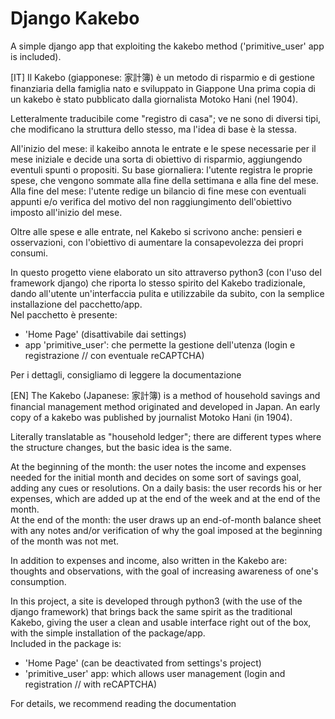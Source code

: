 # Django Kakebo

A simple django app that exploiting the kakebo method ('primitive_user' app is included).

[IT]
Il Kakebo (giapponese: 家計簿) è un metodo di risparmio e di gestione finanziaria della famiglia nato e sviluppato in
Giappone
Una prima copia di un kakebo è stato pubblicato dalla giornalista Motoko Hani (nel 1904).

Letteralmente traducibile come "registro di casa"; ve ne sono di diversi tipi, che modificano la struttura dello stesso,
ma l'idea di base è la stessa.

All'inizio del mese: il kakeibo annota le entrate e le spese necessarie per il mese iniziale e decide una sorta di
obiettivo di risparmio, aggiungendo eventuli spunti o propositi.
Su base giornaliera: l'utente registra le proprie spese, che vengono sommate alla fine della settimana e alla fine del
mese.\
Alla fine del mese: l'utente redige un bilancio di fine mese con eventuali appunti e/o verifica del motivo del non
raggiungimento dell'obiettivo imposto all'inizio del mese.

Oltre alle spese e alle entrate, nel Kakebo si scrivono anche: pensieri e osservazioni, con l'obiettivo di aumentare la
consapevolezza dei propri consumi.

In questo progetto viene elaborato un sito attraverso python3 (con l'uso del framework django) che riporta lo stesso
spirito del Kakebo tradizionale, dando all'utente un'interfaccia pulita e utilizzabile da subito, con la semplice
installazione del pacchetto/app.\
Nel pacchetto è presente:

- 'Home Page' (disattivabile dai settings)
- app 'primitive_user': che permette la gestione dell'utenza (login e registrazione // con eventuale reCAPTCHA)

Per i dettagli, consigliamo di leggere la documentazione

[EN]
The Kakebo (Japanese: 家計簿) is a method of household savings and financial management method originated and developed
in Japan.
An early copy of a kakebo was published by journalist Motoko Hani (in 1904).

Literally translatable as "household ledger"; there are different types where the structure changes, but the basic idea
is the same.

At the beginning of the month: the user notes the income and expenses needed for the initial month and decides on some
sort of savings goal, adding any cues or resolutions.
On a daily basis: the user records his or her expenses, which are added up at the end of the week and at the end of the
month.\
At the end of the month: the user draws up an end-of-month balance sheet with any notes and/or verification of why the
goal imposed at the beginning of the month was not met.

In addition to expenses and income, also written in the Kakebo are: thoughts and observations, with the goal of
increasing awareness of one's consumption.

In this project, a site is developed through python3 (with the use of the django framework) that brings back the same
spirit as the traditional Kakebo, giving the user a clean and usable interface right out of the box, with the simple
installation of the package/app.\
Included in the package is:

- 'Home Page' (can be deactivated from settings's project)
- 'primitive_user' app: which allows user management (login and registration // with reCAPTCHA)

For details, we recommend reading the documentation